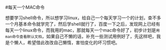 #每天一个MAC命令

想要学习shell命令，所以想学习linux，给自己一个每天学习一个的计划，查不多一个月基本命令就学完了，然后学shell就行了，百度一下之后，发现网上已经有每天一个linux命令，而我用的mac，那就每天一个mac命令好了，初步计划是`用man命令查看默认文档`，如果自己不懒的话，补充一些测试用例好了，先这样吧，我是个懒人，希望借此改改自己懒惰，害怕变化的坏习惯吧。 